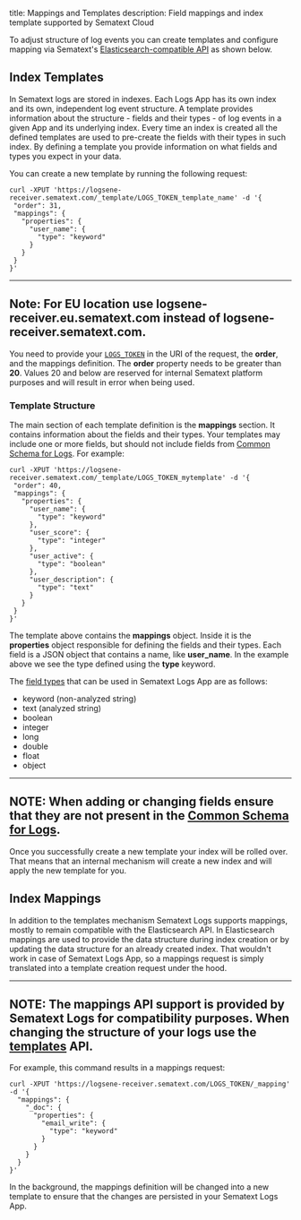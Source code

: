 title: Mappings and Templates
description: Field mappings and index template supported by Sematext Cloud

To adjust structure of log events you can create templates and configure mapping via Sematext's [Elasticsearch-compatible API](/docs/logs/index-events-via-elasticsearch-api/) as shown below.

## Index Templates
In Sematext logs are stored in indexes. Each Logs App has its own index and its own, independent log event structure. A template provides information about the structure - fields and their types - of log events in a given App and its underlying index. Every time an index is created all the defined templates are used to pre-create the fields with their types in such index. By defining a template you provide information on what fields and types you expect in your data. 

You can create a new template by running the following request:

``` code
curl -XPUT 'https://logsene-receiver.sematext.com/_template/LOGS_TOKEN_template_name' -d '{
 "order": 31,
 "mappings": {
   "properties": {
     "user_name": {
       "type": "keyword"
     }
   }
 }
}'
```

---
**Note:**
For EU location use **logsene-receiver.eu.sematext.com** instead of **logsene-receiver.sematext.com**.
---

You need to provide your [`LOGS_TOKEN`](/docs/logs/settings/) in the URI of the request, the **order**, and the mappings definition. The **order** property needs to be greater than **20**. Values 20 and below are reserved for internal Sematext platform purposes and will result in error when being used.

### Template Structure
The main section of each template definition is the **mappings** section. It contains information about the fields and their types. Your templates may include one or more fields, but should not include fields from [Common Schema for Logs](/docs/tags/common-schema/#logs-tags). For example:

``` code
curl -XPUT 'https://logsene-receiver.sematext.com/_template/LOGS_TOKEN_mytemplate' -d '{
 "order": 40,
 "mappings": {
   "properties": {
     "user_name": {
       "type": "keyword"
     },
     "user_score": {
       "type": "integer"
     },
     "user_active": {
       "type": "boolean"
     },
     "user_description": {
       "type": "text"
     }
   }
 }
}'
```

The template above contains the **mappings** object. Inside it is the **properties** object responsible for defining the fields and their types. Each field is a JSON object that contains a name, like **user_name**. In the example above we see the type defined using the **type** keyword.

The [field types](/docs/logs/field-types) that can be used in Sematext Logs App are as follows:

 * keyword (non-analyzed string)
 * text (analyzed string)
 * boolean
 * integer
 * long
 * double
 * float
 * object
 
---
**NOTE:**
When adding or changing fields ensure that they are not present in the [Common Schema for Logs](/docs/tags/common-schema/#logs-tags).
---

Once you successfully create a new template your index will be rolled over. That means that an internal mechanism will create a new index and will apply the new template for you. 

## Index Mappings
In addition to the templates mechanism Sematext Logs supports mappings, mostly to remain compatible with the Elasticsearch API. In Elasticsearch mappings are used to provide the data structure during index creation or by updating the data structure for an already created index. That wouldn't work in case of Sematext Logs App, so a mappings request is simply translated into a template creation request under the hood. 

---
**NOTE:**
The mappings API support is provided by Sematext Logs for compatibility purposes. When changing the structure of your logs use the [templates](/docs/logs/mappings-templates/#the-templates) API.
---

For example, this command results in a mappings request:

``` code
curl -XPUT 'https://logsene-receiver.sematext.com/LOGS_TOKEN/_mapping' -d '{
  "mappings": {
    "_doc": {
      "properties": {
        "email_write": {
          "type": "keyword"
        }
      }
    }
  } 
}'
```

In the background, the mappings definition will be changed into a new template to ensure that the changes are persisted in your Sematext Logs App.

